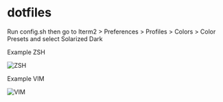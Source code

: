 # dotfiles

Run config.sh then go to Iterm2 > Preferences > Profiles > Colors > Color Presets and select Solarized Dark

Example ZSH


![ZSH](https://i.imgur.com/omfHDs2.png)

Example VIM


![VIM](https://i.imgur.com/We2330H.png)
